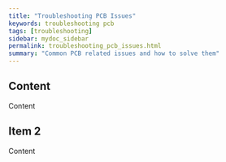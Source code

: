 ```yaml
---
title: "Troubleshooting PCB Issues"
keywords: troubleshooting pcb
tags: [troubleshooting]
sidebar: mydoc_sidebar
permalink: troubleshooting_pcb_issues.html
summary: "Common PCB related issues and how to solve them"
---
```


## Content

Content

## Item 2

Content